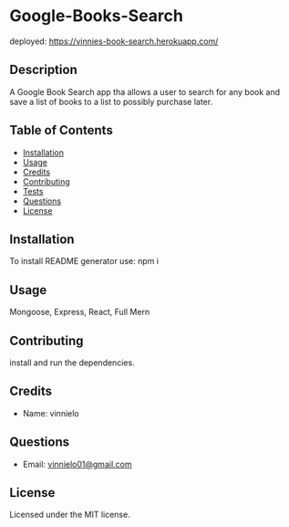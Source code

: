 # Google-Books-Search

deployed: https://vinnies-book-search.herokuapp.com/

## Description

A Google Book Search app tha allows a user to search for any book and save a list of books to a list to possibly purchase later. 


## Table of Contents
* [Installation](#installation)
* [Usage](#usage)
* [Credits](#credits)
* [Contributing](#contributing)
* [Tests](#tests)
* [Questions](#questions)
* [License](#license)

## Installation

To install README generator use: npm i

## Usage

Mongoose, Express, React, Full Mern

## Contributing

install and run the dependencies.   

## Credits

* Name: vinnielo 


## Questions

* Email: vinnielo01@gmail.com 


## License

Licensed under the MIT license.

